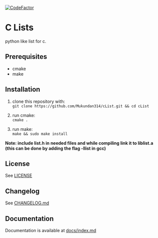 [![CodeFactor](https://www.codefactor.io/repository/github/mukundan314/clist/badge)](https://www.codefactor.io/repository/github/mukundan314/clist)

# C Lists #

python like list for c.

## Prerequisites ##

* cmake
* make

## Installation ##

1. clone this repository with:  
 ```git clone https://github.com/Mukundan314/cList.git && cd cList```

1. run cmake:  
 ```cmake .```

1. run make:  
 ```make && sudo make install```

**Note: include list.h in needed files and while compiling link it to liblist.a (this can be done by adding the flag -llist in gcc)**

## License ##

See [LICENSE](LICENSE)

## Changelog ##

See [CHANGELOG.md](CHANGELOG.md)

## Documentation ##

Documentation is available at [docs/index.md](docs/index.md)

